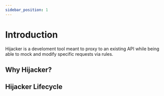 ```yaml
---
sidebar_position: 1
---
```


# Introduction

Hijacker is a develoment tool meant to proxy to an existing API while being able to mock and modify specific requests via rules.

## Why Hijacker?


## Hijacker Lifecycle
<Lifecycle diagram here>